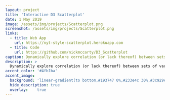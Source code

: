 ```yaml
---
layout: project
title: 'Interactive D3 Scatterplot'
date: 1 May 2019
image: /assets/img/projects/Scatterplot.png
screenshot: /assets/img/projects/Scatterplot.png
links:
  - title: Web App
    url: https://nyt-style-scatterplot.herokuapp.com
  - title: Code
    url: https://github.com/nickmccarty/D3_Scatterplot
caption: Dynamically explore correlation (or lack thereof) between sets of variables
description: >
  Dynamically explore correlation (or lack thereof) between sets of variables by selecting alternative x and y axes in the web app.
accent_color: '#4fb1ba'
accent_image:
  background: 'linear-gradient(to bottom,#193747 0%,#233e4c 30%,#3c929e 50%,#d5d5d4 70%,#cdccc8 100%)'
  hide_description: true
  overlay:    true
---
```

